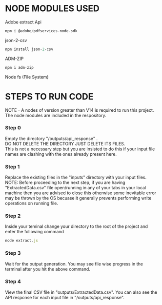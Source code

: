 # NODE MODULES USED
Adobe extract Api
```javascript
npm i @adobe/pdfservices-node-sdk
```
json-2-csv
```javascript
npm install json-2-csv
```
ADM-ZIP
```javascript
npm i adm-zip
```
Node fs (File System)

# **STEPS TO RUN CODE**

NOTE - A nodes of version greater than V14 is required to run this project.
The node modules are included in the respository.

### Step 0
Empty the directory "/outputs/api_response" .\
DO NOT DELETE THE DIRECTORY JUST DELETE ITS FILES.\
This is not a necessary step but you are insisted to do this if your input file names are clashing with the ones already present here.

### Step 1
Replace the existing files in the "inputs" directory with your input files.\
NOTE: Before proceeding to the next step, if you are having "ExtractedData.csv" file open/running in any of your tabs in your local machine then you are advised to close this otherwise some inevitable error may be thrown by the OS becuase it generally prevents performing write operations on running file.

### Step 2
Inside your teminal change your directory to the root of the project and enter the following command
```javascript
node extract.js
```

### Step 3
Wait for the output generation. You may see file wise progress in the terminal after you hit the above command.

### Step 4
View the final CSV file in "outputs/ExtractedData.csv".
You can also see the API response for each input file in "/outputs/api_response".

